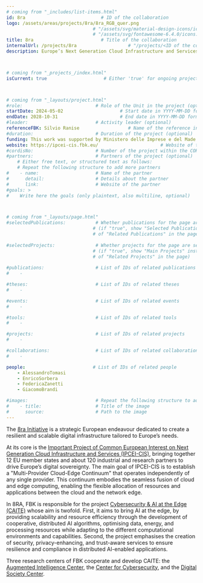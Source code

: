 ```yaml
---
# coming from "_includes/list-items.html"
id: 8ra                            # ID of the collaboration
logo: /assets/areas/projects/8ra/8ra_RGB_quer.png                          # "/assets/areas/projects/<image name>" or 
                                # "/assets/svg/material-design-icons/icons.svg#<icon id>" or 
                                # "/assets/svg/fontawesome-6.4.0/icons.svg#<icon id>"
title: 8ra                         # Title of the collaboration
internalUrl: /projects/8ra                   # "/projects/<ID of the collaboration>"
description: Europe’s Next Generation Cloud Infrastructure and Services                   # Short description (few words)



# coming from "_projects_/index.html"
isCurrent: true                     # Either 'true' for ongoing projects or 'false' for terminated projects



# coming from "_layouts/project.html"
#role:                           # Role of the Unit in the project (optional)
startDate: 2024-05-02                     # Start date in YYYY-MM-DD format (optional)
endDate: 2028-10-31                       # End date in YYYY-MM-DD format (optional)
#leader:                         # Activity leader (optional)
referenceFBK: Silvio Ranise                  # Name of the reference in FBK (optional)
#duration:                       # Duration of the project (optional)
funding: This work was supported by Ministero delle Imprese e del Made in Italy (IPCEI Cloud DM 27 giugno 2022 – IPCEI-CL-0000007) and European Union (Next Generation EU).                       # Funding of the project (optional)
website: https://ipcei-cis.fbk.eu/                       # Website of the project (optional)
#cordisNo:                       # Number of the project within the CORDIS website (optional)
#partners:                       # Partners of the project (optional)
    # Either free text, or structured text as follows:
    # Repeat the following structure to add more partners
#    - name:                     # Name of the partner
#      detail:                   # Details about the partner
#      link:                     # Website of the partner
#goals: >
#    Write here the goals (only plaintext, also multiline, optional)



# coming from "_layouts/page.html"
#selectedPublications:           # Whether publications for the page are selected 
                                # (if "true", show "Selected Publications" instead  
                                # of "Related Publications" in the page)
                                
#selectedProjects:               # Whether projects for the page are selected 
                                # (if "true", show "Main Projects" instead  
                                # of "Related Projects" in the page)
                                                                
#publications:                   # List of IDs of related publications
#    - 

#theses:                         # List of IDs of related theses
#    - 

#events:                         # List of IDs of related events
#    - 

#tools:                          # List of IDs of related tools
#    - 

#projects:                       # List of IDs of related projects
#    - 

#collaborations:                 # List of IDs of related collaborations
#    - 

people:                         # List of IDs of related people
    - AlessandroTomasi
    - EnricoSorbera
    - FedericaZanetti
    - GiacomoBrandi

#images:                         # Repeat the following structure to add more images
#    - title:                    # Title of the image
#      source:                   # Path to the image
---
```


The [8ra Initiative](https://www.8ra.com/) is a strategic European endeavour dedicated to create a resilient and scalable digital infrastructure tailored to Europe’s needs.

At its core is the [Important Project of Common European Interest on Next Generation Cloud Infrastructure and Services (IPCEI-CIS)](https://commission.europa.eu/projects/ipcei-next-generation-cloud-infrastructure-and-services-ipcei-cis-secunet-secunetedgecloud-essen_en), bringing together 12 EU member states and about 120 industrial and research partners to drive Europe’s digital sovereignty. The main goal of IPCEI-CIS is to establish a "Multi-Provider Cloud-Edge Continuum" that operates independently of any single provider. This continuum embodies the seamless fusion of cloud and edge computing, enabling the flexible allocation of resources and applications between the cloud and the network edge.

In 8RA, FBK is responsible for the project [Cybersecurity & AI at the Edge (CAITE)](https://ipcei-cis.fbk.eu/) whose aim is twofold. First, it aims to bring AI at the edge, by providing scalability and resource efficiency through the development of cooperative, distributed AI algorithms, optimising data, energy, and processing resources while adapting to the different computational environments and capabilities. Second, the project emphasises the creation of security, privacy-enhancing, and trust-aware services to ensure resilience and compliance in distributed AI-enabled applications.

Three research centers of FBK cooperate and develop CAITE: the [Augmented Intelligence Center](https://augmentedintelligence.fbk.eu/), the [Center for Cybersecurity](https://cs.fbk.eu/), and the [Digital Society Center](https://digis.fbk.eu/).  

